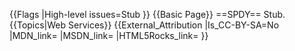 {{Flags
|High-level issues=Stub
}}
{{Basic Page}}
==SPDY==
Stub.
{{Topics|Web Services}}
{{External_Attribution
|Is_CC-BY-SA=No
|MDN_link=
|MSDN_link=
|HTML5Rocks_link=
}}